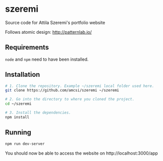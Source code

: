 # szeremi
Source code for Attila Szeremi's portfolio website

Follows atomic design: http://patternlab.io/

## Requirements

`node` and `npm` need to have been installed.

## Installation

```sh
# 1. Clone the repository. Example ~/szeremi local folder used here.
git clone https://github.com/amcsi/szeremi ~/szeremi

# 2. Go into the directory to where you cloned the project.
cd ~/szeremi

# 3. Install the dependencies.
npm install
```
## Running

```sh
npm run dev-server
```

You should now be able to access the website on http://localhost:3000/app
